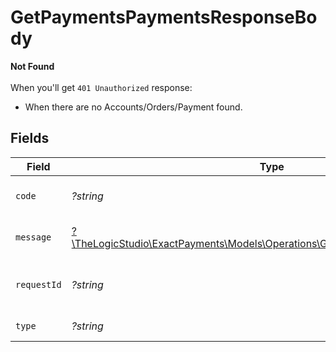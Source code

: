 # GetPaymentsPaymentsResponseBody

**Not Found**\
\
When you'll get `401 Unauthorized` response:
- When there are no Accounts/Orders/Payment found.



## Fields

| Field                                                                                                                                | Type                                                                                                                                 | Required                                                                                                                             | Description                                                                                                                          | Example                                                                                                                              |
| ------------------------------------------------------------------------------------------------------------------------------------ | ------------------------------------------------------------------------------------------------------------------------------------ | ------------------------------------------------------------------------------------------------------------------------------------ | ------------------------------------------------------------------------------------------------------------------------------------ | ------------------------------------------------------------------------------------------------------------------------------------ |
| `code`                                                                                                                               | *?string*                                                                                                                            | :heavy_minus_sign:                                                                                                                   | Code of the api error.                                                                                                               | payments-not-found-error                                                                                                             |
| `message`                                                                                                                            | [?\TheLogicStudio\ExactPayments\Models\Operations\GetPaymentsPaymentsMessage](../../models/operations/GetPaymentsPaymentsMessage.md) | :heavy_minus_sign:                                                                                                                   | Message explaining the error.                                                                                                        | No account found.                                                                                                                    |
| `requestId`                                                                                                                          | *?string*                                                                                                                            | :heavy_minus_sign:                                                                                                                   | Request identifier in UUID format.                                                                                                   | bcc78633-cd09-4e7d-8f3b-d593fdc1439c                                                                                                 |
| `type`                                                                                                                               | *?string*                                                                                                                            | :heavy_minus_sign:                                                                                                                   | Type of the error.                                                                                                                   | resource-not-found-error                                                                                                             |